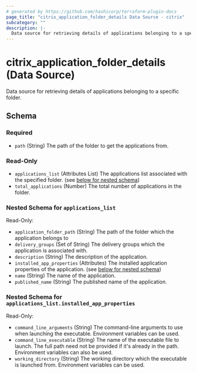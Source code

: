 ```yaml
---
# generated by https://github.com/hashicorp/terraform-plugin-docs
page_title: "citrix_application_folder_details Data Source - citrix"
subcategory: ""
description: |-
  Data source for retrieving details of applications belonging to a specific folder.
---
```


# citrix_application_folder_details (Data Source)

Data source for retrieving details of applications belonging to a specific folder.



<!-- schema generated by tfplugindocs -->
## Schema

### Required

- `path` (String) The path of the folder to get the applications from.

### Read-Only

- `applications_list` (Attributes List) The applications list associated with the specified folder. (see [below for nested schema](#nestedatt--applications_list))
- `total_applications` (Number) The total number of applications in the folder.

<a id="nestedatt--applications_list"></a>
### Nested Schema for `applications_list`

Read-Only:

- `application_folder_path` (String) The path of the folder which the application belongs to
- `delivery_groups` (Set of String) The delivery groups which the application is associated with.
- `description` (String) The description of the application.
- `installed_app_properties` (Attributes) The installed application properties of the application. (see [below for nested schema](#nestedatt--applications_list--installed_app_properties))
- `name` (String) The name of the application.
- `published_name` (String) The published name of the application.

<a id="nestedatt--applications_list--installed_app_properties"></a>
### Nested Schema for `applications_list.installed_app_properties`

Read-Only:

- `command_line_arguments` (String) The command-line arguments to use when launching the executable. Environment variables can be used.
- `command_line_executable` (String) The name of the executable file to launch. The full path need not be provided if it's already in the path. Environment variables can also be used.
- `working_directory` (String) The working directory which the executable is launched from. Environment variables can be used.


